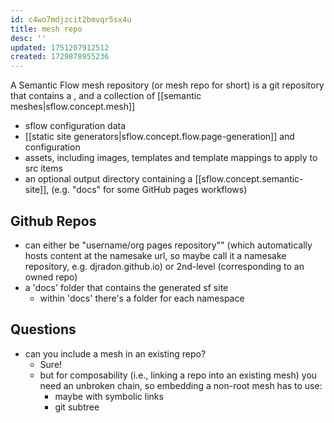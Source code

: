 ```yaml
---
id: c4wo7mdjzcit2bmvqr5sx4u
title: mesh repo
desc: ''
updated: 1751207912512
created: 1729878955236
---
```


A Semantic Flow mesh repository (or mesh repo for short) is a git repository that contains a , and a collection of [[semantic meshes|sflow.concept.mesh]]
  - sflow configuration data
  - [[static site generators|sflow.concept.flow.page-generation]] and configuration
  - assets, including images, templates and template mappings to apply to src items
  - an optional output directory containing a [[sflow.concept.semantic-site]], (e.g. "docs" for some GitHub pages workflows)

 

## Github Repos

- can either be "username/org pages repository"" (which automatically hosts content at the namesake url, so maybe call it a namesake repository, e.g. djradon.github.io) or 2nd-level (corresponding to an owned repo)
- a 'docs' folder that contains the generated sf site
    - within 'docs' there's a folder for each namespace
  
## Questions

- can you include a mesh in an existing repo?
  - Sure!
  - but for composability (i.e., linking a repo into an existing mesh) you need an unbroken chain, so embedding a non-root mesh has to use: 
    - maybe with symbolic links
    - git subtree


